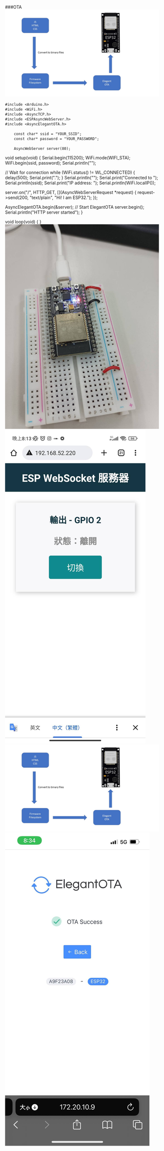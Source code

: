 ###OTA
![](https://github.com/GaryHSU16/MCU-course/blob/main/images/OTA.JPG?raw=true)

    #include <Arduino.h>
    #include <WiFi.h>
    #include <AsyncTCP.h>
    #include <ESPAsyncWebServer.h>
    #include <AsyncElegantOTA.h>

        const char* ssid = "YOUR_SSID";
        const char* password = "YOUR_PASSWORD";

        AsyncWebServer server(80);

void setup(void) {
  Serial.begin(115200);
  WiFi.mode(WIFI_STA);
  WiFi.begin(ssid, password);
  Serial.println("");

  // Wait for connection
  while (WiFi.status() != WL_CONNECTED) {
    delay(500);
    Serial.print(".");
  }
  Serial.println("");
  Serial.print("Connected to ");
  Serial.println(ssid);
  Serial.print("IP address: ");
  Serial.println(WiFi.localIP());

  server.on("/", HTTP_GET, [](AsyncWebServerRequest *request) {
    request->send(200, "text/plain", "Hi! I am ESP32.");
  });

  AsyncElegantOTA.begin(&server);    // Start ElegantOTA
  server.begin();
  Serial.println("HTTP server started");
}

void loop(void) {
}
![](https://github.com/GaryHSU16/MCU-course/blob/main/images/1791.jpg?raw=true)
![](https://github.com/GaryHSU16/MCU-course/blob/main/images/1792.jpg?raw=true)
![](https://github.com/GaryHSU16/MCU-course/blob/main/images/%E6%8A%95%E5%BD%B1%E7%89%871.JPG?raw=true)
![](https://github.com/GaryHSU16/MCU-course/blob/main/images/346100347_999025321265349_8138254261851382640_n.jpg?raw=true)

